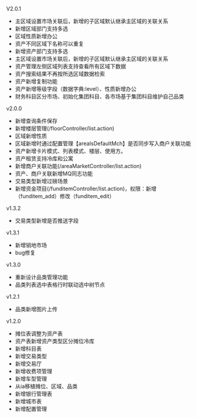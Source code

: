 V2.0.1
* 主区域设置市场关联后，新增的子区域默认继承主区域的关联关系
* 新增区域部门支持多选
* 区域性质新增办公
* 资产不同区域下名称可以重复  
* 新增资产部门支持多选
* 主区域设置市场关联后，新增的子区域默认继承主区域的关联关系
* 资产管理左侧区域列表支持查看所有区域下数据
* 资产搜索结果不再按所选区域数据检索
* 资产新增复制功能
* 资产新增等级字段（数据字典:level）、性质新增办公 
* 财务科目区分市场、初始化集团科目、各市场基于集团科目维护自己品类

v2.0.0
* 新增查询条件保存
* 新增楼层管理(/floorController/list.action)
* 区域新增性质
* 区域新增时通过配置管理【areaIsDefaultMch】是否同步写入商户关联功能
* 资产新增卡片模式、列表模式、楼层、使用方。
* 资产租赁支持冷库和公寓
* 新增商户关联功能(/areaMarketController/list.action)
* 资产、商户关联新增MQ同志功能
* 交易类型新增过磅场景
* 新增资金项目(/funditemController/list.action)，权限：新增（funditem_add）修改（funditem_edit）

v1.3.2
* 交易类型新增是否推送字段

v1.3.1
* 新增销地市场
* bug修复

v1.3.0
* 重新设计品类管理功能
* 品类列表选中表格行时联动选中树节点

v1.2.1
* 品类新增图片上传

v1.2.0
* 摊位表调整为资产表
* 资产表新增资产类型区分摊位冷库
* 新增科目表
* 新增交易类型
* 新增交易厅
* 新增收费项管理
* 新增车型管理
* 从ia移植摊位、区域、品类
* 新增银行管理表
* 新增城市表
* 新增配置管理